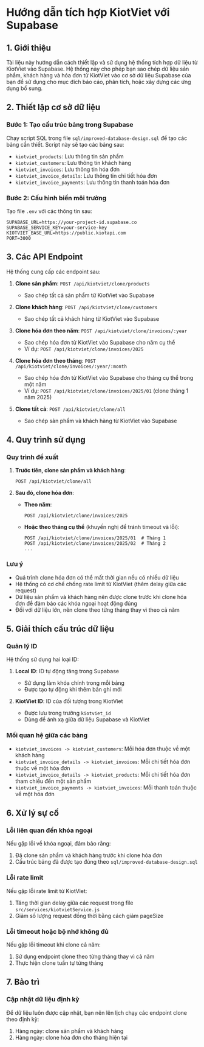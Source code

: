 # Hướng dẫn tích hợp KiotViet với Supabase

## 1. Giới thiệu

Tài liệu này hướng dẫn cách thiết lập và sử dụng hệ thống tích hợp dữ liệu từ KiotViet vào Supabase. Hệ thống này cho phép bạn sao chép dữ liệu sản phẩm, khách hàng và hóa đơn từ KiotViet vào cơ sở dữ liệu Supabase của bạn để sử dụng cho mục đích báo cáo, phân tích, hoặc xây dựng các ứng dụng bổ sung.

## 2. Thiết lập cơ sở dữ liệu

### Bước 1: Tạo cấu trúc bảng trong Supabase

Chạy script SQL trong file `sql/improved-database-design.sql` để tạo các bảng cần thiết. Script này sẽ tạo các bảng sau:

- `kiotviet_products`: Lưu thông tin sản phẩm
- `kiotviet_customers`: Lưu thông tin khách hàng
- `kiotviet_invoices`: Lưu thông tin hóa đơn
- `kiotviet_invoice_details`: Lưu thông tin chi tiết hóa đơn
- `kiotviet_invoice_payments`: Lưu thông tin thanh toán hóa đơn

### Bước 2: Cấu hình biến môi trường

Tạo file `.env` với các thông tin sau:

```
SUPABASE_URL=https://your-project-id.supabase.co
SUPABASE_SERVICE_KEY=your-service-key
KIOTVIET_BASE_URL=https://public.kiotapi.com
PORT=3000
```

## 3. Các API Endpoint

Hệ thống cung cấp các endpoint sau:

1. **Clone sản phẩm**: `POST /api/kiotviet/clone/products`
   - Sao chép tất cả sản phẩm từ KiotViet vào Supabase

2. **Clone khách hàng**: `POST /api/kiotviet/clone/customers`
   - Sao chép tất cả khách hàng từ KiotViet vào Supabase

3. **Clone hóa đơn theo năm**: `POST /api/kiotviet/clone/invoices/:year`
   - Sao chép hóa đơn từ KiotViet vào Supabase cho năm cụ thể
   - Ví dụ: `POST /api/kiotviet/clone/invoices/2025`

4. **Clone hóa đơn theo tháng**: `POST /api/kiotviet/clone/invoices/:year/:month`
   - Sao chép hóa đơn từ KiotViet vào Supabase cho tháng cụ thể trong một năm
   - Ví dụ: `POST /api/kiotviet/clone/invoices/2025/01` (clone tháng 1 năm 2025)

5. **Clone tất cả**: `POST /api/kiotviet/clone/all`
   - Sao chép sản phẩm và khách hàng từ KiotViet vào Supabase

## 4. Quy trình sử dụng

### Quy trình đề xuất

1. **Trước tiên, clone sản phẩm và khách hàng**:
   ```
   POST /api/kiotviet/clone/all
   ```

2. **Sau đó, clone hóa đơn**:

   - **Theo năm**:
     ```
     POST /api/kiotviet/clone/invoices/2025
     ```
     
   - **Hoặc theo tháng cụ thể** (khuyến nghị để tránh timeout và lỗi):
     ```
     POST /api/kiotviet/clone/invoices/2025/01  # Tháng 1
     POST /api/kiotviet/clone/invoices/2025/02  # Tháng 2
     ...
     ```

### Lưu ý

- Quá trình clone hóa đơn có thể mất thời gian nếu có nhiều dữ liệu
- Hệ thống có cơ chế chống rate limit từ KiotViet (thêm delay giữa các request)
- Dữ liệu sản phẩm và khách hàng nên được clone trước khi clone hóa đơn để đảm bảo các khóa ngoại hoạt động đúng
- Đối với dữ liệu lớn, nên clone theo từng tháng thay vì theo cả năm

## 5. Giải thích cấu trúc dữ liệu

### Quản lý ID

Hệ thống sử dụng hai loại ID:

1. **Local ID**: ID tự động tăng trong Supabase 
   - Sử dụng làm khóa chính trong mỗi bảng
   - Được tạo tự động khi thêm bản ghi mới

2. **KiotViet ID**: ID của đối tượng trong KiotViet
   - Được lưu trong trường `kiotviet_id`
   - Dùng để ánh xạ giữa dữ liệu Supabase và KiotViet

### Mối quan hệ giữa các bảng

- `kiotviet_invoices -> kiotviet_customers`: Mỗi hóa đơn thuộc về một khách hàng
- `kiotviet_invoice_details -> kiotviet_invoices`: Mỗi chi tiết hóa đơn thuộc về một hóa đơn
- `kiotviet_invoice_details -> kiotviet_products`: Mỗi chi tiết hóa đơn tham chiếu đến một sản phẩm
- `kiotviet_invoice_payments -> kiotviet_invoices`: Mỗi thanh toán thuộc về một hóa đơn

## 6. Xử lý sự cố

### Lỗi liên quan đến khóa ngoại

Nếu gặp lỗi về khóa ngoại, đảm bảo rằng:

1. Đã clone sản phẩm và khách hàng trước khi clone hóa đơn
2. Cấu trúc bảng đã được tạo đúng theo `sql/improved-database-design.sql`

### Lỗi rate limit

Nếu gặp lỗi rate limit từ KiotViet:

1. Tăng thời gian delay giữa các request trong file `src/services/kiotvietService.js`
2. Giảm số lượng request đồng thời bằng cách giảm pageSize

### Lỗi timeout hoặc bộ nhớ không đủ

Nếu gặp lỗi timeout khi clone cả năm:

1. Sử dụng endpoint clone theo từng tháng thay vì cả năm
2. Thực hiện clone tuần tự từng tháng

## 7. Bảo trì

### Cập nhật dữ liệu định kỳ

Để dữ liệu luôn được cập nhật, bạn nên lên lịch chạy các endpoint clone theo định kỳ:

1. Hàng ngày: clone sản phẩm và khách hàng
2. Hàng ngày: clone hóa đơn cho tháng hiện tại 